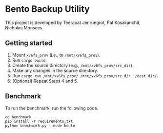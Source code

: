 # Bento Backup Utility

This project is developed by Teerapat Jenrungrot, Pat Kosakanchit, Nicholas Monsees.

## Getting started

1. Mount `xv6fs_prov` (i.e., to `/mnt/xv6fs_prov`).
2. Run `cargo build`.
3. Create the source directory (e.g., `/mnt/xv6fs_prov/src_dir`).
4. Make any changes in the source directory.
5. Run `cargo run /mnt/xv6fs_prov/ /mnt/xv6fs_prov/src_dir ./dest_dir/`.
6. (Optional) Repeat Steps 4 and 5.

## Benchmark

To run the benchmark, run the following code.

```
cd benchmark
pip install -r requirements.txt
python benchmark.py --mode bento
```

